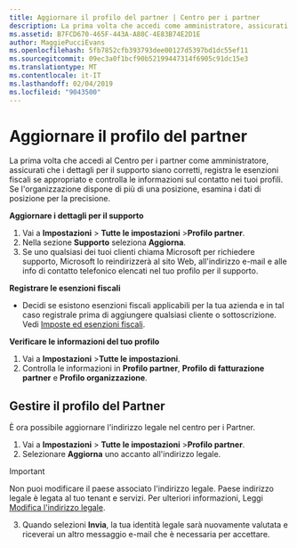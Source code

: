 ```yaml
---
title: Aggiornare il profilo del partner | Centro per i partner
description: La prima volta che accedi come amministratore, assicurati che i dettagli per il supporto siano corretti, registra le esenzioni fiscali se appropriato e controlla le informazioni sul contatto nei tuoi profili.
ms.assetid: B7FCD670-465F-443A-A80C-4E83B74E2D1E
author: MaggiePucciEvans
ms.openlocfilehash: 5fb7852cfb393793dee00127d5397bd1dc55ef11
ms.sourcegitcommit: 09ec3a0f1bcf90b52199447314f6905c91dc15e3
ms.translationtype: MT
ms.contentlocale: it-IT
ms.lasthandoff: 02/04/2019
ms.locfileid: "9043500"
---
```

# <a name="update-your-partner-profile"></a>Aggiornare il profilo del partner


La prima volta che accedi al Centro per i partner come amministratore, assicurati che i dettagli per il supporto siano corretti, registra le esenzioni fiscali se appropriato e controlla le informazioni sul contatto nei tuoi profili. Se l'organizzazione dispone di più di una posizione, esamina i dati di posizione per la precisione.

**Aggiornare i dettagli per il supporto**

1.  Vai a **Impostazioni** &gt; **Tutte le impostazioni** &gt;**Profilo partner**.
2.  Nella sezione **Supporto** seleziona **Aggiorna**.
3.  Se uno qualsiasi dei tuoi clienti chiama Microsoft per richiedere supporto, Microsoft lo reindirizzerà al sito Web, all'indirizzo e-mail e alle info di contatto telefonico elencati nel tuo profilo per il supporto.

**Registrare le esenzioni fiscali**

-   Decidi se esistono esenzioni fiscali applicabili per la tua azienda e in tal caso registrale prima di aggiungere qualsiasi cliente o sottoscrizione. Vedi [Imposte ed esenzioni fiscali](tax-and-tax-exemptions.md).

**Verificare le informazioni del tuo profilo**

1.  Vai a **Impostazioni** &gt;**Tutte le impostazioni**. 
2.  Controlla le informazioni in **Profilo partner**, **Profilo di fatturazione partner** e **Profilo organizzazione**.

## <a name="manage-your-partner-profile"></a>Gestire il profilo del Partner 

È ora possibile aggiornare l'indirizzo legale nel centro per i Partner.

1. Vai a **Impostazioni** &gt; **Tutte le impostazioni** &gt;**Profilo partner**.
2. Selezionare **Aggiorna** uno accanto all'indirizzo legale. 

>[!Important]
>Non puoi modificare il paese associato l'indirizzo legale. Paese indirizzo legale è legata al tuo tenant e servizi. Per ulteriori informazioni, Leggi [Modifica l'indirizzo legale](https://docs.microsoft.com/office365/admin/manage/change-address-contact-and-more?view=o365-worldwide).

3. Quando selezioni **Invia**, la tua identità legale sarà nuovamente valutata e riceverai un altro messaggio e-mail che è necessaria per accettare.



 



